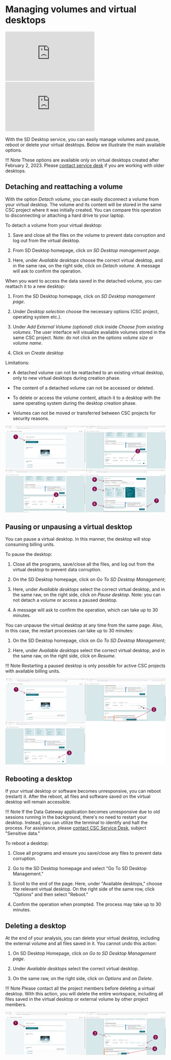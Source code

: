 # Managing volumes and virtual desktops

<iframe width="280" height="155" src="https://www.youtube.com/embed/rYpuUwm8LhQ?si=Yf8mEiSN_zm76wOb" title="YouTube video player" frameborder="0" allow="accelerometer; autoplay; clipboard-write; encrypted-media; gyroscope; picture-in-picture" allowfullscreen></iframe>

<iframe width="280" height="155" src="https://www.youtube.com/embed/FkKfVlwr5CA?si=qsLxYgFf82_WtvHY" title="YouTube video player" frameborder="0" allow="accelerometer; autoplay; clipboard-write; encrypted-media; gyroscope; picture-in-picture" allowfullscreen></iframe>

With the SD Desktop service, you can easily manage volumes and pause, reboot or delete your virtual desktops. Below we illustrate the main available options. 

!!! Note
    These options are available only on virtual desktops created after February 2, 2023. Please [contact service desk](../../support/contact.md) if you are working with older desktops. 


## Detaching and reattaching a volume 

With the option _Detach volume_, you can easily disconnect a volume from your virtual desktop. The volume and its content will be stored in the same CSC project where it was initially created. You can compare this operation to disconnecting or attaching a hard drive to your laptop.

To detach a volume from your virtual desktop:

1. Save and close all the files on the volume to prevent data corruption and log out from the virtual desktop.

2. From SD Desktop homepage, click on _SD Desktop management page_.

3. Here, under _Available desktops_ choose the correct virtual desktop, and in the same raw, on the right side, click on _Detach volume_.
A message will ask to confirm the operation.


When you want to access the data saved in the detached volume, you can reattach it to a new desktop:

1. From the SD Desktop homepage, click on _SD Desktop management page_.

2. Under _Desktop selection_ choose the necessary options (CSC project, operating system etc.). 

3. Under _Add External Volume (optional)_ click inside _Choose from existing volumes_. The user interface will visualize available volumes stored in the same CSC project. Note: do not click on the options _volume size_ or _volume name_. 

4. Click on _Create desktop_


Limitations:

- A detached volume can not be reattached to an existing virtual desktop, only to new virtual desktops during creation phase. 

- The content of a detached volume can not be accessed or deleted.

- To delete or access the volume content, attach it to a desktop with the same operating system during the desktop creation phase. 

- Volumes can not be moved or transferred between CSC projects for security reasons.

[![Desktop-volume](images/desktop/volume.png)](images/desktop/volume.png)

## Pausing or unpausing a virtual desktop

You can pause a virtual desktop. In this manner, the desktop will stop consuming billing units. 

To pause the desktop:

1. Close all the programs, save/close all the files, and log out from the virtual desktop to prevent data corruption.

2. On the SD Desktop homepage, click on _Go To SD Desktop Management_;

3. Here, under _Available desktops_ select the correct virtual desktop, and in the same raw, on the right side, click on _Pause desktop_. Note: you can not detach a volume or access a paused desktop. 

4. A message will ask to confirm the operation, which can take up to 30 minutes.

You can unpause the virtual desktop at any time from the same page. Also, in this case, the restart processes can take up to 30 minutes:

1. On the SD Desktop homepage, click on _Go To SD Desktop Management_;

2. Here, under _Available desktops_ select the correct virtual desktop, and in the same raw, on the right side, click on _Resume_. 

!!! Note
    Restarting a paused desktop is only possible for active CSC projects with available billing units. 

[![Desktop-volume](images/desktop/pause.png)](images/desktop/pause.png)


## Rebooting a desktop

If your virtual desktop or software becomes unresponsive, you can reboot (restart) it. After the reboot, all files and software saved on the virtual desktop will remain accessible.

!!! Note
    If the Data Gateway application becomes unresponsive due to old sessions running in the background, there's no need to restart your desktop. Instead, you can utilize the terminal to identify and halt the process. For assistance, please [contact CSC Service Desk](../../support/contact.md), subject "Sensitive data."

To reboot a desktop:

1. Close all programs and ensure you save/close any files to prevent data corruption.
    
2. Go to the SD Desktop homepage and select "Go To SD Desktop Management."
    
3. Scroll to the end of the page. Here, under "Available desktops," choose the relevant virtual desktop. On the right side of the same row, click "Options" and then select "Reboot."
    
4. Confirm the operation when prompted. The process may take up to 30 minutes.



## Deleting a desktop

At the end of your analysis, you can delete your virtual desktop, including the external volume and all files saved in it. You cannot undo this action:

1. On SD Desktop Homepage, click on _Go to SD Desktop Management page_.

2. Under _Available desktops_ select the correct virtual desktop.

3. On the same raw, on the right side, click on _Options_ and on _Delete_.

!!! Note
    Please contact all the project members before deleting a virtual desktop. With this action, you will delete the entire workspace, including all files saved in the virtual desktop or external volume by other project members. 



 [![Desktop-delete](images/desktop/desktop-deleting.png)](images/desktop/desktop-deleting.png)
